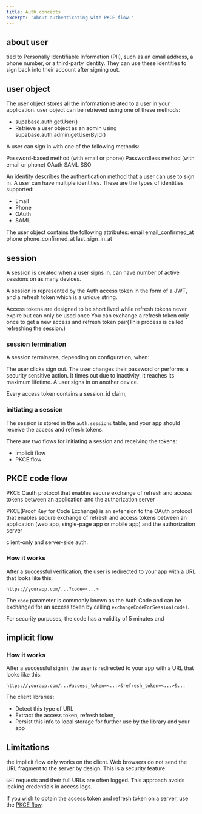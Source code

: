 ```yaml
---
title: Auth concepts
excerpt: 'About authenticating with PKCE flow.'
---
```

## about user
tied to Personally Identifiable Information (PII), such as an email address, a phone number, or a third-party identity.
They can use these identities to sign back into their account after signing out.


## user object

The user object stores all the information related to a user in your application.
user object can be retrieved using one of these methods:


- supabase.auth.getUser()
- Retrieve a user object as an admin using supabase.auth.admin.getUserById()


A user can sign in with one of the following methods:

Password-based method (with email or phone)
Passwordless method (with email or phone)
OAuth
SAML SSO

An identity describes the authentication method that a user can use to sign in. A user can have multiple identities. These are the types of identities supported:

- Email
- Phone
- OAuth
- SAML


The user object contains the following attributes:
email
email_confirmed_at
phone
phone_confirmed_at
last_sign_in_at



## session
A session is created when a user signs in.
can have number of active sessions on as many devices.


A session is represented by the  Auth access token in the form of a JWT,
and a refresh token which is a unique string.

Access tokens are designed to be short lived
while refresh tokens never expire but can only be used once
You can exchange a refresh token only once to get a new access and refresh token pair(This process is called refreshing the session.)

### session termination

A session terminates, depending on configuration, when:

The user clicks sign out.
The user changes their password or performs a security sensitive action.
It times out due to inactivity.
It reaches its maximum lifetime.
A user signs in on another device.


Every access token contains a session_id claim,


### initiating a session

The session is stored in the `auth.sessions` table,
and your app should receive the access and refresh tokens.

There are two flows for initiating a session and receiving the tokens:

- Implicit flow
- PKCE flow

##  PKCE code  flow
PKCE Oauth protocol that enables secure exchange of refresh and access tokens between an application and the authorization server

PKCE(Proof Key for Code Exchange) is an extension to the OAuth protocol that
enables secure exchange of refresh and access tokens between an application (web app, single-page app or mobile app) and the authorization server

client-only and server-side auth.


### How it works

After a successful verification, the user is redirected to your app with a URL that looks like this:

```
https://yourapp.com/...?code=<...>
```

The `code` parameter is commonly known as the Auth Code and can be exchanged for an access token by calling `exchangeCodeForSession(code)`.


For security purposes, the code has a validity of 5 minutes and
## implicit flow


### How it works

After a successful signin, the user is redirected to your app with a URL that looks like this:

```
https://yourapp.com/...#access_token=<...>&refresh_token=<...>&...
```

The client libraries:

- Detect this type of URL
- Extract the access token, refresh token,
- Persist this info to local storage for further use by the library and your app


## Limitations

the implicit flow only works on the client. Web browsers do not send the URL fragment to the server by design. This is a security feature:

`GET` requests and their full URLs are often logged. This approach avoids leaking credentials in  access logs.

If you wish to obtain the access token and refresh token on a server, use the [PKCE flow](/docs/auth/sessions).
